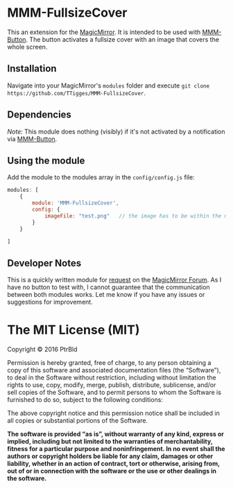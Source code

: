 # MMM-FullsizeCover
This an extension for the [MagicMirror](https://github.com/MichMich/MagicMirror). It is intended to be used with [MMM-Button](https://github.com/PtrBld/MMM-Button). The button activates a fullsize cover with an image that covers the whole screen.
## Installation
Navigate into your MagicMirror's `modules` folder and execute `git clone https://github.com/TTigges/MMM-FullsizeCover`.
## Dependencies
*Note:* This module does nothing (visibly) if it's not activated by a notification via [MMM-Button](https://github.com/PtrBld/MMM-Button).
## Using the module
Add the module to the modules array in the `config/config.js` file:
````javascript
modules: [
	{
		module: 'MMM-FullsizeCover',
		config: {
			imageFile: "test.png"	// the image has to be within the module folder
		}
	}

]
````
## Developer Notes
This is a quickly written module for [request](https://forum.magicmirror.builders/topic/6236/show-a-picture-infont-of-everything-with-a-button) on the [MagicMirror Forum](https://forum.magicmirror.builders).
As I have no button to test with, I cannot guarantee that the communication between both modules works. Let me know if you have any issues or suggestions for improvement.

The MIT License (MIT)
=====================

Copyright © 2016 PtrBld

Permission is hereby granted, free of charge, to any person
obtaining a copy of this software and associated documentation
files (the “Software”), to deal in the Software without
restriction, including without limitation the rights to use,
copy, modify, merge, publish, distribute, sublicense, and/or sell
copies of the Software, and to permit persons to whom the
Software is furnished to do so, subject to the following
conditions:

The above copyright notice and this permission notice shall be
included in all copies or substantial portions of the Software.

**The software is provided “as is”, without warranty of any kind, express or implied, including but not limited to the warranties of merchantability, fitness for a particular purpose and noninfringement. In no event shall the authors or copyright holders be liable for any claim, damages or other liability, whether in an action of contract, tort or otherwise, arising from, out of or in connection with the software or the use or other dealings in the software.**
